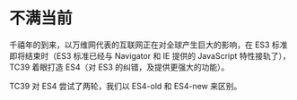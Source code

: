 # 不满当前

千禧年的到来，以万维网代表的互联网正在对全球产生巨大的影响，在 ES3 标准即将结束时（ES3 标准已经与 Navigator 和 IE 提供的 JavaScript 特性接轨了），TC39 着眼打造 ES4（对 ES3 的纠错，及提供更强大的功能）。

TC39 对 ES4 尝试了两轮，我们以 ES4-old 和 ES4-new 来区别。
